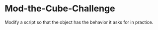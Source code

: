 # Mod-the-Cube-Challenge
Modify a script so that the object has the behavior it asks for in practice.
